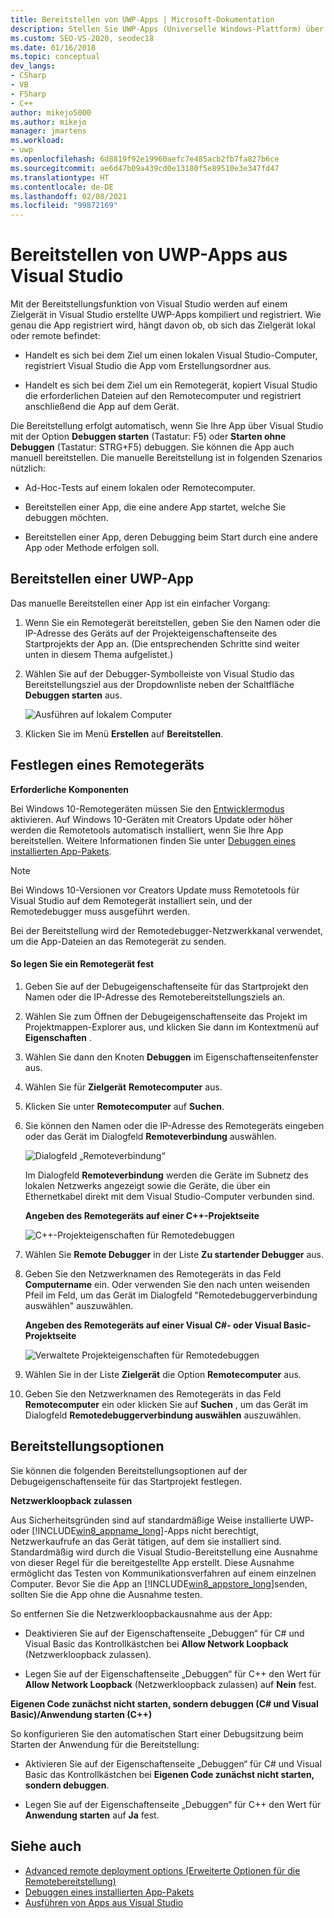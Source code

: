 ```yaml
---
title: Bereitstellen von UWP-Apps | Microsoft-Dokumentation
description: Stellen Sie UWP-Apps (Universelle Windows-Plattform) über Visual Studio bereit. Geben Sie ein lokales Zielgerät oder ein Remotezielgerät für die Bereitstellung an. Erhalten Sie grundlegende Informationen zu Bereitstellungsoptionen.
ms.custom: SEO-VS-2020, seodec18
ms.date: 01/16/2018
ms.topic: conceptual
dev_langs:
- CSharp
- VB
- FSharp
- C++
author: mikejo5000
ms.author: mikejo
manager: jmartens
ms.workload:
- uwp
ms.openlocfilehash: 6d8819f92e19960aefc7e485acb2fb7fa827b6ce
ms.sourcegitcommit: ae6d47b09a439cd0e13180f5e89510e3e347fd47
ms.translationtype: HT
ms.contentlocale: de-DE
ms.lasthandoff: 02/08/2021
ms.locfileid: "99872169"
---
```

# <a name="deploy-uwp-apps-from-visual-studio"></a>Bereitstellen von UWP-Apps aus Visual Studio

Mit der Bereitstellungsfunktion von Visual Studio werden auf einem Zielgerät in Visual Studio erstellte UWP-Apps kompiliert und registriert. Wie genau die App registriert wird, hängt davon ob, ob sich das Zielgerät lokal oder remote befindet:

- Handelt es sich bei dem Ziel um einen lokalen Visual Studio-Computer, registriert Visual Studio die App vom Erstellungsordner aus.

- Handelt es sich bei dem Ziel um ein Remotegerät, kopiert Visual Studio die erforderlichen Dateien auf den Remotecomputer und registriert anschließend die App auf dem Gerät.

Die Bereitstellung erfolgt automatisch, wenn Sie Ihre App über Visual Studio mit der Option **Debuggen starten** (Tastatur: F5) oder **Starten ohne Debuggen** (Tastatur: STRG+F5) debuggen. Sie können die App auch manuell bereitstellen. Die manuelle Bereitstellung ist in folgenden Szenarios nützlich:

- Ad-Hoc-Tests auf einem lokalen oder Remotecomputer.

- Bereitstellen einer App, die eine andere App startet, welche Sie debuggen möchten.

- Bereitstellen einer App, deren Debugging beim Start durch eine andere App oder Methode erfolgen soll.

## <a name="how-to-deploy-a-uwp-app"></a><a name="BKMK_How_to_deploy_a_Windows_Store_app"></a> Bereitstellen einer UWP-App
 Das manuelle Bereitstellen einer App ist ein einfacher Vorgang:

1. Wenn Sie ein Remotegerät bereitstellen, geben Sie den Namen oder die IP-Adresse des Geräts auf der Projekteigenschaftenseite des Startprojekts der App an. (Die entsprechenden Schritte sind weiter unten in diesem Thema aufgelistet.)

2. Wählen Sie auf der Debugger-Symbolleiste von Visual Studio das Bereitstellungsziel aus der Dropdownliste neben der Schaltfläche **Debuggen starten** aus.

     ![Ausführen auf lokalem Computer](../debugger/media/vsrun_f5_local.png "VSRUN_F5_Local")

3. Klicken Sie im Menü **Erstellen** auf **Bereitstellen**.

## <a name="how-to-specify-a-remote-device"></a><a name="BKMK_How_to_specify_a_remote_device"></a> Festlegen eines Remotegeräts

**Erforderliche Komponenten**

Bei Windows 10-Remotegeräten müssen Sie den [Entwicklermodus](/windows/uwp/get-started/enable-your-device-for-development) aktivieren. Auf Windows 10-Geräten mit Creators Update oder höher werden die Remotetools automatisch installiert, wenn Sie Ihre App bereitstellen. Weitere Informationen finden Sie unter [Debuggen eines installierten App-Pakets](../debugger/debug-installed-app-package.md).

> [!NOTE]
> Bei Windows 10-Versionen vor Creators Update muss Remotetools für Visual Studio auf dem Remotegerät installiert sein, und der Remotedebugger muss ausgeführt werden.

Bei der Bereitstellung wird der Remotedebugger-Netzwerkkanal verwendet, um die App-Dateien an das Remotegerät zu senden.

#### <a name="to-specify-a-remote-device"></a>So legen Sie ein Remotegerät fest

1. Geben Sie auf der Debugeigenschaftenseite für das Startprojekt den Namen oder die IP-Adresse des Remotebereitstellungsziels an.

2. Wählen Sie zum Öffnen der Debugeigenschaftenseite das Projekt im Projektmappen-Explorer aus, und klicken Sie dann im Kontextmenü auf **Eigenschaften** .

3. Wählen Sie dann den Knoten **Debuggen** im Eigenschaftenseitenfenster aus.

4. Wählen Sie für **Zielgerät** **Remotecomputer** aus.

5. Klicken Sie unter **Remotecomputer** auf **Suchen**.

6. Sie können den Namen oder die IP-Adresse des Remotegeräts eingeben oder das Gerät im Dialogfeld **Remoteverbindung** auswählen.

    ![Dialogfeld „Remoteverbindung“](../debugger/media/vsrun_selectremotedebuggerdlg.png "VSRUN_SelectRemoteDebuggerDlg")

    Im Dialogfeld **Remoteverbindung** werden die Geräte im Subnetz des lokalen Netzwerks angezeigt sowie die Geräte, die über ein Ethernetkabel direkt mit dem Visual Studio-Computer verbunden sind.

   **Angeben des Remotegeräts auf einer C++-Projektseite**

   ![C&#43;&#43;-Projekteigenschaften für Remotedebuggen](../debugger/media/vsrun_cpp_projprop_remote.png "VSRUN_CPP_ProjProp_Remote")

7. Wählen Sie **Remote Debugger** in der Liste **Zu startender Debugger** aus.

8. Geben Sie den Netzwerknamen des Remotegeräts in das Feld **Computername** ein. Oder verwenden Sie den nach unten weisenden Pfeil im Feld, um das Gerät im Dialogfeld "Remotedebuggerverbindung auswählen" auszuwählen.

   **Angeben des Remotegeräts auf einer Visual C#- oder Visual Basic-Projektseite**

   ![Verwaltete Projekteigenschaften für Remotedebuggen](../debugger/media/vsrun_managed_projprop_remote.png "VSRUN_Managed_ProjProp_Remote")

9. Wählen Sie in der Liste **Zielgerät** die Option **Remotecomputer** aus.

10. Geben Sie den Netzwerknamen des Remotegeräts in das Feld **Remotecomputer** ein oder klicken Sie auf **Suchen** , um das Gerät im Dialogfeld **Remotedebuggerverbindung auswählen** auszuwählen.

## <a name="deployment-options"></a><a name="BKMK_Deployment_options"></a> Bereitstellungsoptionen

Sie können die folgenden Bereitstellungsoptionen auf der Debugeigenschaftenseite für das Startprojekt festlegen.

**Netzwerkloopback zulassen**

Aus Sicherheitsgründen sind auf standardmäßige Weise installierte UWP- oder [!INCLUDE[win8_appname_long](../debugger/includes/win8_appname_long_md.md)]-Apps nicht berechtigt, Netzwerkaufrufe an das Gerät tätigen, auf dem sie installiert sind. Standardmäßig wird durch die Visual Studio-Bereitstellung eine Ausnahme von dieser Regel für die bereitgestellte App erstellt. Diese Ausnahme ermöglicht das Testen von Kommunikationsverfahren auf einem einzelnen Computer. Bevor Sie die App an [!INCLUDE[win8_appstore_long](../debugger/includes/win8_appstore_long_md.md)]senden, sollten Sie die App ohne die Ausnahme testen.

So entfernen Sie die Netzwerkloopbackausnahme aus der App:

- Deaktivieren Sie auf der Eigenschaftenseite „Debuggen“ für C# und Visual Basic das Kontrollkästchen bei **Allow Network Loopback** (Netzwerkloopback zulassen).

- Legen Sie auf der Eigenschaftenseite „Debuggen“ für C++ den Wert für **Allow Network Loopback** (Netzwerkloopback zulassen) auf **Nein** fest.

**Eigenen Code zunächst nicht starten, sondern debuggen (C# und Visual Basic)/Anwendung starten (C++)**

So konfigurieren Sie den automatischen Start einer Debugsitzung beim Starten der Anwendung für die Bereitstellung:

- Aktivieren Sie auf der Eigenschaftenseite „Debuggen“ für C# und Visual Basic das Kontrollkästchen bei **Eigenen Code zunächst nicht starten, sondern debuggen**.

- Legen Sie auf der Eigenschaftenseite „Debuggen“ für C++ den Wert für **Anwendung starten** auf **Ja** fest.

## <a name="see-also"></a>Siehe auch

- [Advanced remote deployment options (Erweiterte Optionen für die Remotebereitstellung)](/windows/uwp/debug-test-perf/deploying-and-debugging-uwp-apps#advanced-remote-deployment-options)
- [Debuggen eines installierten App-Pakets](../debugger/debug-installed-app-package.md)
- [Ausführen von Apps aus Visual Studio](debugging-windows-store-and-windows-universal-apps.md)
